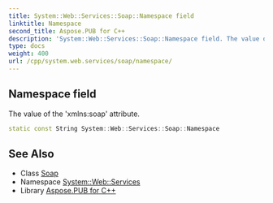 ```yaml
---
title: System::Web::Services::Soap::Namespace field
linktitle: Namespace
second_title: Aspose.PUB for C++
description: 'System::Web::Services::Soap::Namespace field. The value of the ''xmlns:soap'' attribute in C++.'
type: docs
weight: 400
url: /cpp/system.web.services/soap/namespace/
---
```

## Namespace field


The value of the 'xmlns:soap' attribute.

```cpp
static const String System::Web::Services::Soap::Namespace
```

## See Also

* Class [Soap](../)
* Namespace [System::Web::Services](../../)
* Library [Aspose.PUB for C++](../../../)
